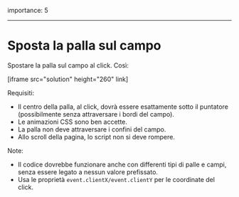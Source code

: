importance: 5

---

# Sposta la palla sul campo

Spostare la palla sul campo al click. Così:

[iframe src="solution" height="260" link]

Requisiti:

- Il centro della palla, al click, dovrà essere esattamente sotto il puntatore (possibilmente senza attraversare i bordi del campo).
- Le animazioni CSS sono ben accette.
- La palla non deve attraversare i confini del campo.
- Allo scroll della pagina, lo script non si deve rompere.

Note:

- Il codice dovrebbe funzionare anche con differenti tipi di palle e campi, senza essere legato a nessun valore prefissato.
- Usa le proprietà `event.clientX/event.clientY` per le coordinate del click.
